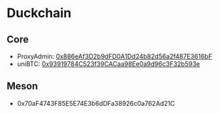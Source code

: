 # Duckchain
## Core
- ProxyAdmin: [0x886eAf3D2b9dFD0A1Dd24b82d56a2f487E3616bF](https://scan.duckchain.io/address/0x886eAf3D2b9dFD0A1Dd24b82d56a2f487E3616bF)
- uniBTC: [0x93919784C523f39CACaa98Ee0a9d96c3F32b593e](https://scan.duckchain.io/address/0x93919784C523f39CACaa98Ee0a9d96c3F32b593e)

## Meson
- 0x70aF4743F85E5E74E3b6dDFa38926c0a762Ad21C
